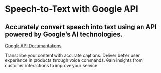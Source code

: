 # Speech-to-Text with Google API

## Accurately convert speech into text using an API powered by Google’s AI technologies.

[Google API Documantations](https://cloud.google.com/speech-to-text)

Transcribe your content with accurate captions.
Deliver better user experience in products through voice commands.
Gain insights from customer interactions to improve your service.